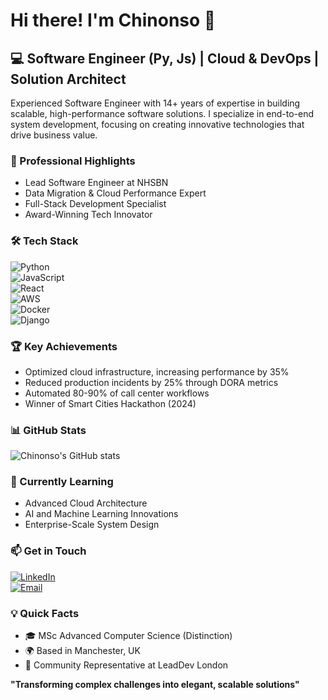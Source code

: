 # Hi there! I'm Chinonso 👋  

## 💻 Software Engineer (Py, Js) | Cloud & DevOps | Solution Architect

Experienced Software Engineer with 14+ years of expertise in building scalable, high-performance software solutions. I specialize in end-to-end system development, focusing on creating innovative technologies that drive business value.  

### 🚀 Professional Highlights  
- Lead Software Engineer at NHSBN  
- Data Migration & Cloud Performance Expert  
- Full-Stack Development Specialist  
- Award-Winning Tech Innovator  

### 🛠️ Tech Stack  
![Python](https://img.shields.io/badge/-Python-black?style=flat-square&logo=python)  
![JavaScript](https://img.shields.io/badge/-JavaScript-black?style=flat-square&logo=javascript)  
![React](https://img.shields.io/badge/-React-black?style=flat-square&logo=react)  
![AWS](https://img.shields.io/badge/-AWS-black?style=flat-square&logo=amazon-aws)  
![Docker](https://img.shields.io/badge/-Docker-black?style=flat-square&logo=docker)  
![Django](https://img.shields.io/badge/-Django-black?style=flat-square&logo=django)  

### 🏆 Key Achievements  
- Optimized cloud infrastructure, increasing performance by 35%  
- Reduced production incidents by 25% through DORA metrics  
- Automated 80-90% of call center workflows  
- Winner of Smart Cities Hackathon (2024)  

### 📊 GitHub Stats  
![Chinonso's GitHub stats](https://github-readme-stats.vercel.app/api?username=kingnonso&show_icons=true&theme=radical)  

### 🌱 Currently Learning  
- Advanced Cloud Architecture  
- AI and Machine Learning Innovations  
- Enterprise-Scale System Design  

### 📫 Get in Touch  
[![LinkedIn](https://img.shields.io/badge/-LinkedIn-blue?style=flat-square&logo=Linkedin&logoColor=white)](https://www.linkedin.com/in/chinonso-ani/)  
[![Email](https://img.shields.io/badge/-Email-red?style=flat-square&logo=Gmail&logoColor=white)](mailto:achinonso@gmail.com)  

### 💡 Quick Facts  
- 🎓 MSc Advanced Computer Science (Distinction)  
- 🌍 Based in Manchester, UK  
- 🤝 Community Representative at LeadDev London  

**"Transforming complex challenges into elegant, scalable solutions"**
